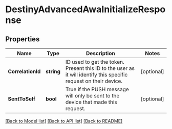# DestinyAdvancedAwaInitializeResponse

## Properties
Name | Type | Description | Notes
------------ | ------------- | ------------- | -------------
**CorrelationId** | **string** | ID used to get the token. Present this ID to the user as it will identify this specific request on their device. | [optional] 
**SentToSelf** | **bool** | True if the PUSH message will only be sent to the device that made this request. | [optional] 

[[Back to Model list]](../README.md#documentation-for-models) [[Back to API list]](../README.md#documentation-for-api-endpoints) [[Back to README]](../README.md)


